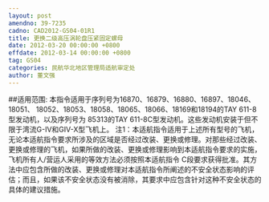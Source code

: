 ```yaml
---
layout: post
amendno: 39-7235
cadno: CAD2012-GS04-01R1
title: 更换二级高压涡轮盘压紧固定螺母
date: 2012-03-20 00:00:00 +0800
effdate: 2012-03-14 00:00:00 +0800
tag: GS04
categories: 民航华北地区管理局适航审定处
author: 董文强
---
```


##适用范围:
本指令适用于序列号为16870、16879、16880、16897、18046、18051、 18052、18053、18058、18065、18066、18169和18194的TAY 611-8型发动机，以及序列号为 85313的TAY 611-8C型发动机。这些发动机安装于但不限于湾流G-IV和GIV-X型飞机上。
注1：本适航指令适用于上述所有型号的飞机，无论本适航指令要求所涉及的区域是否经过改装、更换或修理。对那些经过改装、更换或修理的飞机，如果所做的改装、更换或修理影响到本适航指令要求的实施，飞机所有人/营运人采用的等效方法必须按照本适航指令 C段要求获得批准。其方法中应包含所做的改装、更换或修理对本适航指令所阐述的不安全状态影响的评估；而且，如果该不安全状态没有被消除，其要求中应包含针对这种不安全状态的具体的建议措施。

